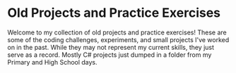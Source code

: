 # Old Projects and Practice Exercises

Welcome to my collection of old projects and practice exercises! 
These are some of the coding challenges, experiments, and small projects I've worked on in the past. While they may not represent my current skills, they just serve as a record.
Mostly C# projects just dumped in a folder from my Primary and High School days.
